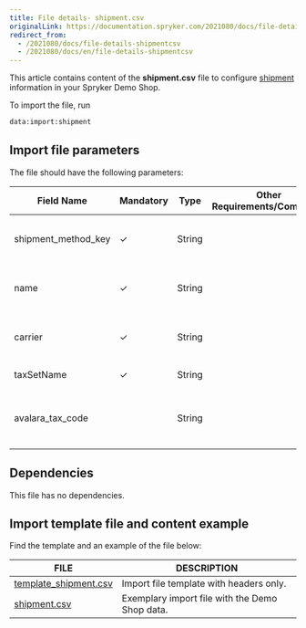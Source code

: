 ```yaml
---
title: File details- shipment.csv
originalLink: https://documentation.spryker.com/2021080/docs/file-details-shipmentcsv
redirect_from:
  - /2021080/docs/file-details-shipmentcsv
  - /2021080/docs/en/file-details-shipmentcsv
---
```


This article contains content of the **shipment.csv** file to configure [shipment](https://documentation.spryker.com/docs/shipment) information in your Spryker Demo Shop.

To import the file, run

```Bash
data:import:shipment
```

## Import file parameters 
The file should have the following parameters:

| Field Name | Mandatory | Type | Other Requirements/Comments | Description |
| --- | --- | --- | --- | --- |
| shipment_method_key| &check; | String | | Identifier of the shipment method. |
| name|  &check; | String | | Name of the shipment method. |
| carrier |  &check; | String |  | Name of the shipment carrier. |
| taxSetName |  &check; | String | | 	Name of the tax set. |
| avalara_tax_code |  | String | | [Avalara tax code](https://documentation.spryker.com/2021080/docs/tax-feature-overview#avalara-system-for-automated-tax-compliance) for automated tax calculation. |

## Dependencies
This file has no dependencies.

## Import template file and content example

Find the template and an example of the file below:

| FILE | DESCRIPTION |
| --- | --- |
| [template_shipment.csv](https://spryker.s3.eu-central-1.amazonaws.com/docs/Developer+Guide/Back-End/Data+Manipulation/Data+Ingestion/Data+Import/Data+Import+Categories/Commerce+Setup/202109.0/Template+shipment.csv) | Import file template with headers only. |
| [shipment.csv](https://spryker.s3.eu-central-1.amazonaws.com/docs/Developer+Guide/Back-End/Data+Manipulation/Data+Ingestion/Data+Import/Data+Import+Categories/Commerce+Setup/202109.0/shipment.csv) | Exemplary import file with the Demo Shop data. |
